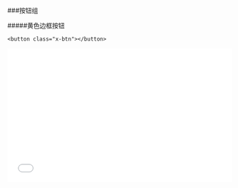 ###按钮组

#####黄色边框按钮
```
<button class="x-btn"></button>
```
<iframe width="100%" height="300" src="//jsrun.net/HFqKp/embedded/all/light/" allowfullscreen="allowfullscreen" frameborder="0"></iframe>
